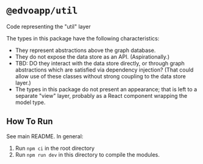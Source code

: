 # `@edvoapp/util`

Code representing the "util" layer

The types in this package have the following characteristics:

- They represent abstractions above the graph database.
- They do not expose the data store as an API. (Aspirationally.)
- TBD: DO they interact with the data store directly, or through graph abstractions which are satisfied via dependency injection? (That could allow use of these classes without strong coupling to the data store layer.)
- The types in this package do not present an appearance; that is left to a separate "view" layer, probably as a React component wrapping the model type.

## How To Run

See main README. In general:

1. Run `npm ci` in the root directory
2. Run `npm run dev` in this directory to compile the modules.
